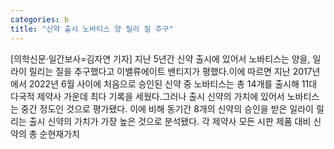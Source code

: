 ```yaml
---
categories: b
title: "신약 출시 노바티스 양 릴리 질 추구"
---
```

[의학신문·일간보사=김자연 기자] 지난 5년간 신약 출시에 있어서 노바티스는 양을, 일라이 릴리는 질을 추구했다고 이밸류에이트 밴티지가 평했다.이에 따르면 지난 2017년에서 2022년 6월 사이에 처음으로 승인된 신약 중 노바티스는 총 14개를 출시해 11대 다국적 제약사 가운데 최다 기록을 세웠다.그러나 출시 신약의 가치에 있어서 노바티스는 중간 정도인 것으로 평가됐다. 이에 비해 동기간 8개의 신약의 승인을 받은 일라이 릴리는 출시 신약의 가치가 가장 높은 것으로 분석됐다. 각 제약사 모든 시판 제품 대비 신약의 총 순현재가치